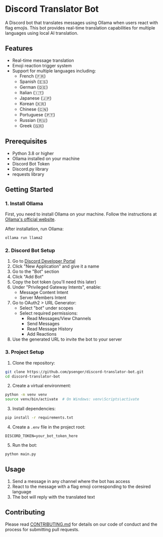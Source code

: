 # Discord Translator Bot

A Discord bot that translates messages using Ollama when users react with flag emojis. This bot provides real-time translation capabilities for multiple languages using local AI translation.

## Features

- Real-time message translation
- Emoji reaction trigger system
- Support for multiple languages including:
  - French (🇫🇷)
  - Spanish (🇪🇸)
  - German (🇩🇪)
  - Italian (🇮🇹)
  - Japanese (🇯🇵)
  - Korean (🇰🇷)
  - Chinese (🇨🇳)
  - Portuguese (🇵🇹)
  - Russian (🇷🇺)
  - Greek (🇬🇷)

## Prerequisites

- Python 3.8 or higher
- Ollama installed on your machine
- Discord Bot Token
- Discord.py library
- requests library

## Getting Started

### 1. Install Ollama

First, you need to install Ollama on your machine. Follow the instructions at [Ollama's official website](https://ollama.ai/).

After installation, run Ollama:
```bash
ollama run llama2
```

### 2. Discord Bot Setup

1. Go to [Discord Developer Portal](https://discord.com/developers/applications)
2. Click "New Application" and give it a name
3. Go to the "Bot" section
4. Click "Add Bot"
5. Copy the bot token (you'll need this later)
6. Under "Privileged Gateway Intents", enable:
   - Message Content Intent
   - Server Members Intent
7. Go to OAuth2 > URL Generator:
   - Select "bot" under scopes
   - Select required permissions:
     - Read Messages/View Channels
     - Send Messages
     - Read Message History
     - Add Reactions
8. Use the generated URL to invite the bot to your server

### 3. Project Setup

1. Clone the repository:
```bash
git clone https://github.com/psenger/discord-translator-bot.git
cd discord-translator-bot
```

2. Create a virtual environment:
```bash
python -m venv venv
source venv/bin/activate  # On Windows: venv\Scripts\activate
```

3. Install dependencies:
```bash
pip install -r requirements.txt
```

4. Create a `.env` file in the project root:
```
DISCORD_TOKEN=your_bot_token_here
```

5. Run the bot:
```bash
python main.py
```

## Usage

1. Send a message in any channel where the bot has access
2. React to the message with a flag emoji corresponding to the desired language
3. The bot will reply with the translated text

## Contributing

Please read [CONTRIBUTING.md](CONTRIBUTING.md) for details on our code of conduct and the process for submitting pull requests.
